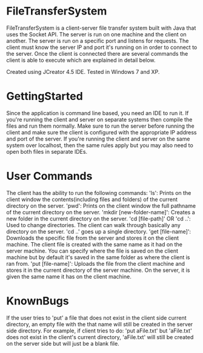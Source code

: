 # FileTransferSystem
FileTransferSystem is a client-server file transfer system built with Java that uses the Socket API. The server is run on one machine and the client on another. The server is run on a specific port and listens for requests. The client must know the server IP and port it's running on in order to connect to the server. Once the client is connected there are several commands the client is able to execute which are explained in detail below. 

Created using JCreator 4.5 IDE. Tested in Windows 7 and XP.

# GettingStarted
Since the application is command line based, you need an IDE to run it. If you're running the client and server on separate systems then compile the files and run them normally. Make sure to run the server before running the client and make sure the client is configured with the appropriate IP address and port of the server. If you're running the client and server on the same system over localhost, then the same rules apply but you may also need to open both files in separate IDEs.

# User Commands
The client has the ability to run the following commands: 
'ls': Prints on the client window the contents(including files and folders) of the current directory on the server.
'pwd': Prints on the client window the full pathname of the current directory on the server.
'mkdir [new-folder-name]': Creates a new folder in the current directory on the server.
'cd [file-path]' OR 'cd ..': Used to change directories. The client can walk through basically any directory on the server. 'cd ..' goes up a single directory.
'get [file-name]': Downloads the specific file from the server and stores it on the client machine. The client file is created with the same name as it had on the server machine. You can specify where the file is saved on the client machine but by default it's saved in the same folder as where the client is ran from. 
'put [file-name]': Uploads the file from the client machine and stores it in the current directory of the server machine. On the server, it is given the same name it has on the client machine.

# KnownBugs
If the user tries to 'put' a file that does not exist in the client side current directory, an empty file with the that name will still be created in the server side directory. For example, if client tries to do: 'put aFile.txt' but 'aFile.txt' does not exist in the client's current directory, 'aFile.txt' will still be created on the server side but will just be a blank file. 